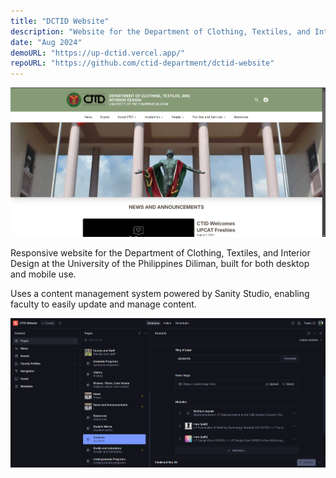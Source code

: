 ```yaml
---
title: "DCTID Website"
description: "Website for the Department of Clothing, Textiles, and Interior Design."
date: "Aug 2024"
demoURL: "https://up-dctid.vercel.app/"
repoURL: "https://github.com/ctid-department/dctid-website"
---
```


![DCTID Website](dctid-website.png)

Responsive website for the Department of Clothing, Textiles, and Interior Design at the University of the Philippines Diliman, built for both desktop and mobile use.

Uses a content management system powered by Sanity Studio, enabling faculty to easily update and manage content.

![Sanity Studio UI](sanity-studio.png)
